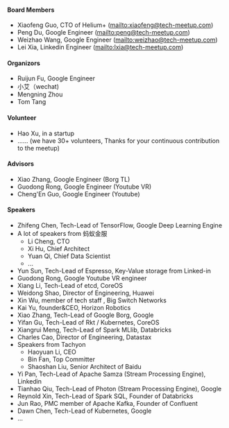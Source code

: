 #### Board Members
* Xiaofeng Guo, CTO of Helium+ (<mailto:xiaofeng@tech-meetup.com>)
* Peng Du, Google Engineer (<mailto:peng@tech-meetup.com>)
* Weizhao Wang, Google Engineer (<mailto:weizhao@tech-meetup.com>)
* Lei Xia, Linkedin Engineer (<mailto:lxia@tech-meetup.com>)

#### Organizors
* Ruijun Fu, Google Engineer
* 小艾（wechat)
* Mengning Zhou
* Tom Tang

#### Volunteer
* Hao Xu, in a startup
* ...... (we have 30+ volunteers, Thanks for your continuous contribution to the meetup)

#### Advisors
* Xiao Zhang, Google Engineer (Borg TL)
* Guodong Rong, Google Engineer (Youtube VR)
* Cheng'En Guo, Google Engineer (Youtube)

#### Speakers
* Zhifeng Chen, Tech-Lead of TensorFlow, Google Deep Learning Engine
* A lot of speakers from 蚂蚁金服
    + Li Cheng, CTO
    + Xi Hu, Chief Architect
    + Yuan Qi, Chief Data Scientist
    + ...
* Yun Sun, Tech-Lead of Espresso, Key-Value storage from Linked-in
* Guodong Rong, Google Youtube VR engineer
* Xiang Li, Tech-Lead of etcd, CoreOS
* Weidong Shao, Director of Engineering, Huawei
* Xin Wu, member of tech staff , Big Switch Networks
* Kai Yu, founder&amp;CEO, Horizon Robotics
* Xiao Zhang, Tech-Lead of Google Borg, Google
* Yifan Gu, Tech-Lead of Rkt / Kubernetes, CoreOS
* Xiangrui Meng, Tech-Lead of Spark MLlib, Databricks
* Charles Cao, Director of Engineering, Datastax
* Speakers from Tachyon
    + Haoyuan Li, CEO
    + Bin Fan, Top Committer
    + Shaoshan Liu, Senior Architect of Baidu
* Yi Pan, Tech-Lead of Apache Samza (Stream Processing Engine), Linkedin
* Tianhao Qiu, Tech-Lead of Photon (Stream Processing Engine), Google
* Reynold Xin, Tech-Lead of Spark SQL, Founder of Databricks
* Jun Rao, PMC member of Apache Kafka, Founder of Confluent
* Dawn Chen, Tech-Lead of Kubernetes, Google
* ...
